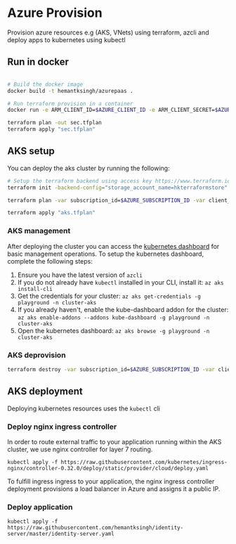 # Azure Provision

Provision azure resources e.g (AKS, VNets) using terraform, azcli and deploy apps to kubernetes using kubectl

## Run in docker
```sh

# Build the docker image
docker build -t hemantksingh/azurepaas .

# Run terraform provision in a container
docker run -e ARM_CLIENT_ID=$AZURE_CLIENT_ID -e ARM_CLIENT_SECRET=$AZURE_CLIENT_SECRET -e ARM_SUBSCRIPTION_ID=$AZURE_SUBSCRIPTION_ID -e ARM_TENANT_ID=$AZURE_TENANT_ID -it hemantksingh/azurepaas /bin/bash

terraform plan -out sec.tfplan
terraform apply "sec.tfplan"
```

## AKS setup

You can deploy the aks cluster by running the following:

```sh
# Setup the terraform backend using access key https://www.terraform.io/docs/backends/types/azurerm.html
terraform init -backend-config="storage_account_name=hkterraformstore" -backend-config="container_name=cluster-state" -backend-config="key=lolcat.tfstate" -backend-config="access_key=$BACKEND_ACCESS_KEY"

terraform plan -var subscription_id=$AZURE_SUBSCRIPTION_ID -var client_id=$AZURE_CLIENT_ID -var client_secret=$AZURE_CLIENT_SECRET -var tenant_id=$AZURE_TENANT_ID -out aks.tfplan

terraform apply "aks.tfplan"
```

### AKS management

After deploying the cluster you can access the [kubernetes dashboard](https://docs.microsoft.com/en-gb/azure/aks/kubernetes-dashboard) for basic management operations. To setup the kubernetes dashboard, complete the following steps:

1. Ensure you have the latest version of `azcli`
2. If you do not already have `kubectl` installed in your CLI, install it: `az aks install-cli`
3. Get the credentials for your cluster: `az aks get-credentials -g playground -n cluster-aks`
4. If you already haven't, enable the kube-dashboard addon for the cluster: `az aks enable-addons --addons kube-dashboard -g playground -n cluster-aks`
5. Open the kubernetes dashboard: `az aks browse -g playground -n cluster-aks`

### AKS deprovision

```sh
terraform destroy -var subscription_id=$AZURE_SUBSCRIPTION_ID -var client_id=$AZURE_CLIENT_ID -var client_secret=$AZURE_CLIENT_SECRET -var tenant_id=$AZURE_TENANT_ID
```

## AKS deployment

Deploying kubernetes resources uses the `kubectl` cli

### Deploy nginx ingress controller

In order to route external traffic to your application running within the AKS cluster, we use nginx controller for layer 7 routing.

`kubectl apply -f https://raw.githubusercontent.com/kubernetes/ingress-nginx/controller-0.32.0/deploy/static/provider/cloud/deploy.yaml`

To fulfill ingress ingress to your application, the nginx ingress controller deployment provisions a load balancer in Azure and assigns it a public IP.

### Deploy application

`kubectl apply -f https://raw.githubusercontent.com/hemantksingh/identity-server/master/identity-server.yaml`

